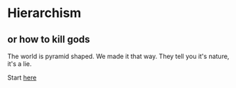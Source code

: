 # Hierarchism
## or how to kill gods

The world is pyramid shaped. We made it that way. They tell you it's nature, it's a lie. 


Start [here](#door/the-rave)